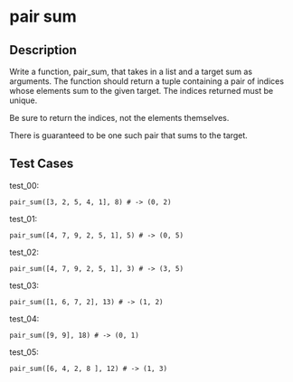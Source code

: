 # pair sum

## Description

Write a function, pair_sum, that takes in a list and a target sum as arguments. The function should return a tuple containing a pair of indices whose elements sum to the given target. The indices returned must be unique.

Be sure to return the indices, not the elements themselves.

There is guaranteed to be one such pair that sums to the target.

## Test Cases

test_00:

```text
pair_sum([3, 2, 5, 4, 1], 8) # -> (0, 2)
```

test_01:

```text
pair_sum([4, 7, 9, 2, 5, 1], 5) # -> (0, 5)
```

test_02:

```text
pair_sum([4, 7, 9, 2, 5, 1], 3) # -> (3, 5)
```

test_03:

```text
pair_sum([1, 6, 7, 2], 13) # -> (1, 2)
```

test_04:

```text
pair_sum([9, 9], 18) # -> (0, 1)
```

test_05:

```text
pair_sum([6, 4, 2, 8 ], 12) # -> (1, 3)
```
